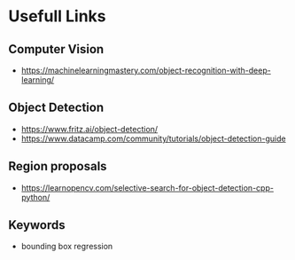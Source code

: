 # Usefull Links #

## Computer Vision ##
- https://machinelearningmastery.com/object-recognition-with-deep-learning/

## Object Detection ##
- https://www.fritz.ai/object-detection/
- https://www.datacamp.com/community/tutorials/object-detection-guide

## Region proposals ##
 - https://learnopencv.com/selective-search-for-object-detection-cpp-python/

## Keywords ##
- bounding box regression

